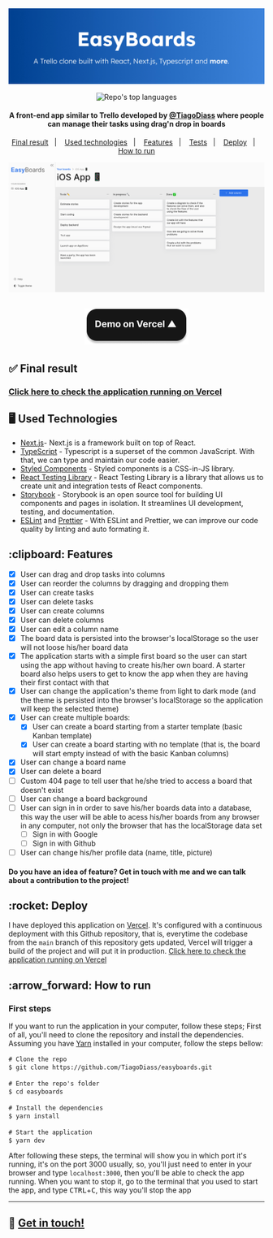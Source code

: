 <div align='center'>
  <img src="./screenshots/banner.jpeg" alt="EasyBoards. A Trello clone developed with React, Next.js, Typescript and more." />
 </div>

<p align="center">
  <img alt="Repo's top languages" src="https://img.shields.io/static/v1?label=Main%20technologies&message=React%2FNext.js%2FTypeScript&style=for-the-badge&color=0761D1&labelColor=151515">
  
  <!-- <a href='https://github.com/TiagoDiass' target='_blank'>
    <img alt="Project author" src="https://img.shields.io/static/v1?label=Author&message=@TiagoDiass&style=for-the-badge&color=0761D1&labelColor=151515">
  </a> -->
</p>

<h4 align="center">
  A front-end app similar to Trello developed by <a href='https://github.com/TiagoDiass' target='_blank'>@TiagoDiass</a> where people can manage their tasks using drag'n drop in boards
</h4>

<p align="center">
  <a href="#final-result">Final result</a>&nbsp;&nbsp;&nbsp;|&nbsp;&nbsp;&nbsp;
  <a href="#technologies">Used technologies</a>&nbsp;&nbsp;&nbsp;|&nbsp;&nbsp;&nbsp;
  <a href="#features">Features</a>&nbsp;&nbsp;&nbsp;|&nbsp;&nbsp;&nbsp;
  <a href="#tests">Tests</a>&nbsp;&nbsp;&nbsp;|&nbsp;&nbsp;&nbsp;
  <a href="#deploy">Deploy</a>&nbsp;&nbsp;&nbsp;|&nbsp;&nbsp;&nbsp;
  <a href="#how-to-run">How to run</a>
</p>

<div align='center'>
  <img src="./screenshots/board-screenshot.png" alt="A board called iOS App, with three columns and some tasks." />
 </div>
 
 <h2 align="center">
  <a href="https://easy-boards.vercel.app/" target="_blank">
    <img alt="Demo on Vercel" src="https://raw.githubusercontent.com/TiagoDiass/devjobs/main/screenshots/demo-on-vercel.png" />
  </a>
</h2>

<h2 id="final-result" name="final-result">
  ✅ Final result
</h2>

### [Click here to check the application running on Vercel](https://easy-boards.vercel.app/)

<h2 id="techonologies" name="technologies">
  🖥 Used Technologies
</h2>

- [Next.js](https://nextjs.org/)- Next.js is a framework built on top of React.
- [TypeScript](https://www.typescriptlang.org/) - Typescript is a superset of the common JavaScript. With that, we can type and maintain our code easier.
- [Styled Components](https://styled-components.com/) - Styled components is a CSS-in-JS library.
- [React Testing Library](https://testing-library.com/) - React Testing Library is a library that allows us to create unit and integration tests of React components.
- [Storybook](https://storybook.js.org/) - Storybook is an open source tool for building UI components and pages in isolation. It streamlines UI development, testing, and documentation.
- [ESLint](https://eslint.org/) and [Prettier](https://prettier.io/) - With ESLint and Prettier, we can improve our code quality by linting and auto formating it.

<h2 id="features" name="features">
  :clipboard: Features
</h2>

- [x] User can drag and drop tasks into columns
- [x] User can reorder the columns by dragging and dropping them
- [x] User can create tasks
- [x] User can delete tasks
- [x] User can create columns
- [x] User can delete columns
- [x] User can edit a column name
- [x] The board data is persisted into the browser's localStorage so the user will not loose his/her board data
- [x] The application starts with a simple first board so the user can start using the app without having to create his/her own board. A starter board also helps users to get to know the app when they are having their first contact with that
- [x] User can change the application's theme from light to dark mode (and the theme is persisted into the browser's localStorage so the application will keep the selected theme)
- [x] User can create multiple boards:
  - [x] User can create a board starting from a starter template (basic Kanban template)
  - [x] User can create a board starting with no template (that is, the board will start empty instead of with the basic Kanban columns)
- [x] User can change a board name
- [x] User can delete a board
- [ ] Custom 404 page to tell user that he/she tried to access a board that doesn't exist
- [ ] User can change a board background
- [ ] User can sign in in order to save his/her boards data into a database, this way the user will be able to acess his/her boards from any browser in any computer, not only the browser that has the localStorage data set
  - [ ] Sign in with Google
  - [ ] Sign in with Github
- [ ] User can change his/her profile data (name, title, picture)

#### Do you have an idea of feature? Get in touch with me and we can talk about a contribution to the project!

<h2 id="deploy" name="deploy">
  :rocket: Deploy
</h2>

I have deployed this application on [Vercel](https://vercel.com/). It's configured with a continuous deployment with this Github repository, that is, everytime the codebase from the `main` branch of this repository gets updated, Vercel will trigger a build of the project and will put it in production.
[Click here to check the application running on Vercel](https://easy-boards.vercel.app/)

<h2 id="how-to-run" name="how-to-run">
  :arrow_forward: How to run
</h2>

### First steps

If you want to run the application in your computer, follow these steps;
First of all, you'll need to clone the repository and install the dependencies. Assuming you have [Yarn](https://yarnpkg.com/) installed in your computer, follow the steps bellow:

```
# Clone the repo
$ git clone https://github.com/TiagoDiass/easyboards.git

# Enter the repo's folder
$ cd easyboards

# Install the dependencies
$ yarn install

# Start the application
$ yarn dev
```

After following these steps, the terminal will show you in which port it's running, it's on the port 3000 usually, so, you'll just need to enter in your browser and
type `localhost:3000`, then you'll be able to check the app running. When you want to stop it, go to the terminal that you used to start the app, and type <kbd>CTRL</kbd>+<kbd>C</kbd>,
this way you'll stop the app

---

## :wave: [Get in touch!](https://www.linkedin.com/in/tiagodiass)
